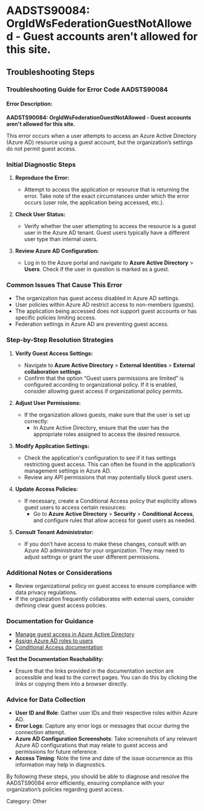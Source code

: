 # AADSTS90084: OrgIdWsFederationGuestNotAllowed - Guest accounts aren't allowed for this site.


## Troubleshooting Steps
### Troubleshooting Guide for Error Code AADSTS90084

#### Error Description:
**AADSTS90084: OrgIdWsFederationGuestNotAllowed - Guest accounts aren't allowed for this site.**

This error occurs when a user attempts to access an Azure Active Directory (Azure AD) resource using a guest account, but the organization’s settings do not permit guest access.

### Initial Diagnostic Steps
1. **Reproduce the Error:**
   - Attempt to access the application or resource that is returning the error. Take note of the exact circumstances under which the error occurs (user role, the application being accessed, etc.).

2. **Check User Status:**
   - Verify whether the user attempting to access the resource is a guest user in the Azure AD tenant. Guest users typically have a different user type than internal users.

3. **Review Azure AD Configuration:**
   - Log in to the Azure portal and navigate to **Azure Active Directory** > **Users**. Check if the user in question is marked as a guest.

### Common Issues That Cause This Error
- The organization has guest access disabled in Azure AD settings.
- User policies within Azure AD restrict access to non-members (guests).
- The application being accessed does not support guest accounts or has specific policies limiting access.
- Federation settings in Azure AD are preventing guest access.

### Step-by-Step Resolution Strategies

1. **Verify Guest Access Settings:**
   - Navigate to **Azure Active Directory** > **External Identities** > **External collaboration settings**.
   - Confirm that the option “Guest users permissions are limited” is configured according to organizational policy. If it is enabled, consider allowing guest access if organizational policy permits.

2. **Adjust User Permissions:**
   - If the organization allows guests, make sure that the user is set up correctly:
     - In Azure Active Directory, ensure that the user has the appropriate roles assigned to access the desired resource.
  
3. **Modify Application Settings:**
   - Check the application's configuration to see if it has settings restricting guest access. This can often be found in the application’s management settings in Azure AD.
   - Review any API permissions that may potentially block guest users.

4. **Update Access Policies:**
   - If necessary, create a Conditional Access policy that explicitly allows guest users to access certain resources:
     - Go to **Azure Active Directory** > **Security** > **Conditional Access**, and configure rules that allow access for guest users as needed.
  
5. **Consult Tenant Administrator:**
   - If you don’t have access to make these changes, consult with an Azure AD administrator for your organization. They may need to adjust settings or grant the user different permissions.

### Additional Notes or Considerations
- Review organizational policy on guest access to ensure compliance with data privacy regulations.
- If the organization frequently collaborates with external users, consider defining clear guest access policies.
  
### Documentation for Guidance
- [Manage guest access in Azure Active Directory](https://docs.microsoft.com/en-us/azure/active-directory/external-identities/guests)
- [Assign Azure AD roles to users](https://docs.microsoft.com/en-us/azure/active-directory/roles/permissions-reference)
- [Conditional Access documentation](https://docs.microsoft.com/en-us/azure/active-directory/conditional-access/overview)

**Test the Documentation Reachability:**
- Ensure that the links provided in the documentation section are accessible and lead to the correct pages. You can do this by clicking the links or copying them into a browser directly.

### Advice for Data Collection
- **User ID and Role**: Gather user IDs and their respective roles within Azure AD.
- **Error Logs**: Capture any error logs or messages that occur during the connection attempt.
- **Azure AD Configuration Screenshots**: Take screenshots of any relevant Azure AD configurations that may relate to guest access and permissions for future reference.
- **Access Timing**: Note the time and date of the issue occurrence as this information may help in diagnostics.

By following these steps, you should be able to diagnose and resolve the AADSTS90084 error efficiently, ensuring compliance with your organization’s policies regarding guest access.

Category: Other